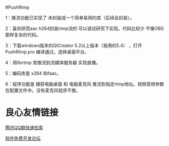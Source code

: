 #PushRtmp

1：推流功能已实现了 未封装成一个简单易用的库（后续会封装）。

2：喜欢研究aac h264封装rtmp流的 可以调试研究下实现。代码比较少 不像OBS那样复杂的代码。

3：下载windows版本的QtCreator 5.2以上版本（我用的5.4） ，打开PushRtmp.pro 编译通过。选择桌面平台。

4：用librtmp 库推流到流媒体服务器 实现直播。

5：编码库是 x264 和faac。

6：程序功能是 捕获电脑桌面 和 电脑麦克风 推流到指定rtmp地址。视频音频参数 在配置文件中。没有麦克风程序不推。

 # 良心友情链接

[腾讯QQ群快速检索](http://u.720life.cn/s/8cf73f7c)

[软件免费开发论坛](http://u.720life.cn/s/bbb01dc0)